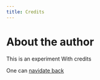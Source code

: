 ```yaml
---
title: Credits
---
```

# About the author
This is an experiment
With credits

One can [navidate back](indexo.md)